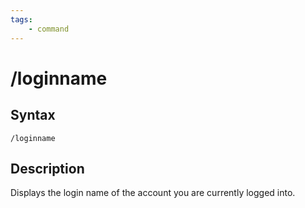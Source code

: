 ```yaml
---
tags:
    - command
---
```

# /loginname

## Syntax

```eqcommand
/loginname
```

## Description

Displays the login name of the account you are currently logged into.
